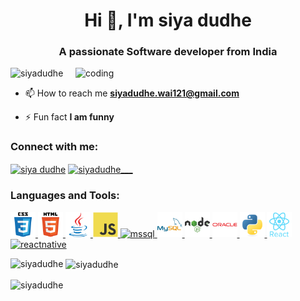 <h1 align="center">Hi 👋, I'm siya dudhe</h1>
<h3 align="center">A passionate Software developer from India</h3>
<img align="right" alt="coding" width="400" 
src ="https://dexterdigital.co.uk/wp-content/uploads/2022/11/animation_500_l70uzcru.gif">

<p align="left"> <img src="https://komarev.com/ghpvc/?username=siyadudhe&label=Profile%20views&color=0e75b6&style=flat" alt="siyadudhe" /> </p>

- 📫 How to reach me **siyadudhe.wai121@gmail.com**

- ⚡ Fun fact **I am funny**

<h3 align="left">Connect with me:</h3>
<p align="left">
<a href="www.linkedin.com/in/
siya-dudhe-java-full-stack-developer-b3a641215
" target="blank"><img align="center" src="https://raw.githubusercontent.com/rahuldkjain/github-profile-readme-generator/master/src/images/icons/Social/linked-in-alt.svg" alt="siya dudhe" height="30" width="40" /></a>
<a href="https://instagram.com/siyadudhe___" target="blank"><img align="center" src="https://raw.githubusercontent.com/rahuldkjain/github-profile-readme-generator/master/src/images/icons/Social/instagram.svg" alt="siyadudhe___" height="30" width="40" /></a>
</p>

<h3 align="left">Languages and Tools:</h3>
<p align="left"> <a href="https://www.w3schools.com/css/" target="_blank" rel="noreferrer"> <img src="https://raw.githubusercontent.com/devicons/devicon/master/icons/css3/css3-original-wordmark.svg" alt="css3" width="40" height="40"/> </a> <a href="https://www.w3.org/html/" target="_blank" rel="noreferrer"> <img src="https://raw.githubusercontent.com/devicons/devicon/master/icons/html5/html5-original-wordmark.svg" alt="html5" width="40" height="40"/> </a> <a href="https://www.java.com" target="_blank" rel="noreferrer"> <img src="https://raw.githubusercontent.com/devicons/devicon/master/icons/java/java-original.svg" alt="java" width="40" height="40"/> </a> <a href="https://developer.mozilla.org/en-US/docs/Web/JavaScript" target="_blank" rel="noreferrer"> <img src="https://raw.githubusercontent.com/devicons/devicon/master/icons/javascript/javascript-original.svg" alt="javascript" width="40" height="40"/> </a> <a href="https://www.microsoft.com/en-us/sql-server" target="_blank" rel="noreferrer"> <img src="https://www.svgrepo.com/show/303229/microsoft-sql-server-logo.svg" alt="mssql" width="40" height="40"/> </a> <a href="https://www.mysql.com/" target="_blank" rel="noreferrer"> <img src="https://raw.githubusercontent.com/devicons/devicon/master/icons/mysql/mysql-original-wordmark.svg" alt="mysql" width="40" height="40"/> </a> <a href="https://nodejs.org" target="_blank" rel="noreferrer"> <img src="https://raw.githubusercontent.com/devicons/devicon/master/icons/nodejs/nodejs-original-wordmark.svg" alt="nodejs" width="40" height="40"/> </a> <a href="https://www.oracle.com/" target="_blank" rel="noreferrer"> <img src="https://raw.githubusercontent.com/devicons/devicon/master/icons/oracle/oracle-original.svg" alt="oracle" width="40" height="40"/> </a> <a href="https://www.python.org" target="_blank" rel="noreferrer"> <img src="https://raw.githubusercontent.com/devicons/devicon/master/icons/python/python-original.svg" alt="python" width="40" height="40"/> </a> <a href="https://reactjs.org/" target="_blank" rel="noreferrer"> <img src="https://raw.githubusercontent.com/devicons/devicon/master/icons/react/react-original-wordmark.svg" alt="react" width="40" height="40"/> </a> <a href="https://reactnative.dev/" target="_blank" rel="noreferrer"> <img src="https://reactnative.dev/img/header_logo.svg" alt="reactnative" width="40" height="40"/> </a> </p>

<p><img align="left" src="https://github-readme-stats.vercel.app/api/top-langs?username=siyadudhe&show_icons=true&locale=en&layout=compact" alt="siyadudhe" /></p>

<p>&nbsp;<img align="center" src="https://github-readme-stats.vercel.app/api?username=siyadudhe&show_icons=true&locale=en" alt="siyadudhe" /></p>

<p><img align="center" src="https://github-readme-streak-stats.herokuapp.com/?user=siyadudhe&" alt="siyadudhe" /></p>
